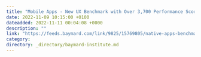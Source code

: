 ```yaml
---
title: "Mobile Apps - New UX Benchmark with Over 3,700 Performance Scores and 2,800+ Best Practice Examples"
date: 2022-11-09 10:15:00 +0100
dateadded: 2022-11-11 00:04:08 +0000
description: ""
link: "https://feeds.baymard.com/link/9825/15769805/native-apps-benchmark"
category:
directory: _directory/baymard-institute.md
---
```

